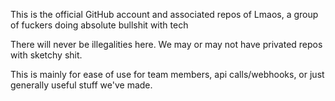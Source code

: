 <!--
## Hi there 👋
**LmaosDev/LmaosDev** is a ✨ _special_ ✨ repository because its `README.md` (this file) appears on your GitHub profile.

Here are some ideas to get you started:

- 🔭 I’m currently working on ...
- 🌱 I’m currently learning ...
- 👯 I’m looking to collaborate on ...
- 🤔 I’m looking for help with ...
- 💬 Ask me about ...
- 📫 How to reach me: ...
- 😄 Pronouns: ...
- ⚡ Fun fact: ...
-->
This is the official GitHub account and associated repos of Lmaos, a group of fuckers doing absolute bullshit with tech

There will never be illegalities here. We may or may not have privated repos with sketchy shit.

This is mainly for ease of use for team members, api calls/webhooks, or just generally useful stuff we've made.
